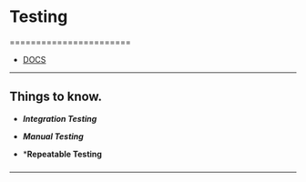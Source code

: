 # Testing
=======================

- [DOCS]()


-----------------------------------------------------------------------------------------------------

## Things to know.

* ***Integration Testing***

* ***Manual Testing***

* ***Repeatable Testing**


### 


-----------------------------------------------------------------------------------------------------
